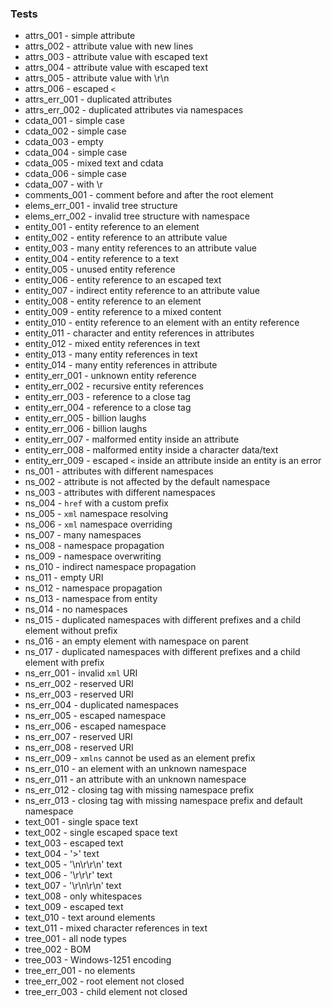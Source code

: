 ### Tests

- attrs_001 - simple attribute
- attrs_002 - attribute value with new lines
- attrs_003 - attribute value with escaped text
- attrs_004 - attribute value with escaped text
- attrs_005 - attribute value with \r\n
- attrs_006 - escaped `<`
- attrs_err_001 - duplicated attributes
- attrs_err_002 - duplicated attributes via namespaces
- cdata_001 - simple case
- cdata_002 - simple case
- cdata_003 - empty
- cdata_004 - simple case
- cdata_005 - mixed text and cdata
- cdata_006 - simple case
- cdata_007 - with \r
- comments_001 - comment before and after the root element
- elems_err_001 - invalid tree structure
- elems_err_002 - invalid tree structure with namespace
- entity_001 - entity reference to an element
- entity_002 - entity reference to an attribute value
- entity_003 - many entity references to an attribute value
- entity_004 - entity reference to a text
- entity_005 - unused entity reference
- entity_006 - entity reference to an escaped text
- entity_007 - indirect entity reference to an attribute value
- entity_008 - entity reference to an element
- entity_009 - entity reference to a mixed content
- entity_010 - entity reference to an element with an entity reference
- entity_011 - character and entity references in attributes
- entity_012 - mixed entity references in text
- entity_013 - many entity references in text
- entity_014 - many entity references in attribute
- entity_err_001 - unknown entity reference
- entity_err_002 - recursive entity references
- entity_err_003 - reference to a close tag
- entity_err_004 - reference to a close tag
- entity_err_005 - billion laughs
- entity_err_006 - billion laughs
- entity_err_007 - malformed entity inside an attribute
- entity_err_008 - malformed entity inside a character data/text
- entity_err_009 - escaped `<` inside an attribute inside an entity is an error
- ns_001 - attributes with different namespaces
- ns_002 - attribute is not affected by the default namespace
- ns_003 - attributes with different namespaces
- ns_004 - `href` with a custom prefix
- ns_005 - `xml` namespace resolving
- ns_006 - `xml` namespace overriding
- ns_007 - many namespaces
- ns_008 - namespace propagation
- ns_009 - namespace overwriting
- ns_010 - indirect namespace propagation
- ns_011 - empty URI
- ns_012 - namespace propagation
- ns_013 - namespace from entity
- ns_014 - no namespaces
- ns_015 - duplicated namespaces with different prefixes and a child element without prefix
- ns_016 - an empty element with namespace on parent
- ns_017 - duplicated namespaces with different prefixes and a child element with prefix
- ns_err_001 - invalid `xml` URI
- ns_err_002 - reserved URI
- ns_err_003 - reserved URI
- ns_err_004 - duplicated namespaces
- ns_err_005 - escaped namespace
- ns_err_006 - escaped namespace
- ns_err_007 - reserved URI
- ns_err_008 - reserved URI
- ns_err_009 - `xmlns` cannot be used as an element prefix
- ns_err_010 - an element with an unknown namespace
- ns_err_011 - an attribute with an unknown namespace
- ns_err_012 - closing tag with missing namespace prefix
- ns_err_013 - closing tag with missing namespace prefix and default namespace
- text_001 - single space text
- text_002 - single escaped space text
- text_003 - escaped text
- text_004 - '>' text
- text_005 - '\n\r\r\n' text
- text_006 - '\r\r\r' text
- text_007 - '\r\n\r\n' text
- text_008 - only whitespaces
- text_009 - escaped text
- text_010 - text around elements
- text_011 - mixed character references in text
- tree_001 - all node types
- tree_002 - BOM
- tree_003 - Windows-1251 encoding
- tree_err_001 - no elements
- tree_err_002 - root element not closed
- tree_err_003 - child element not closed
